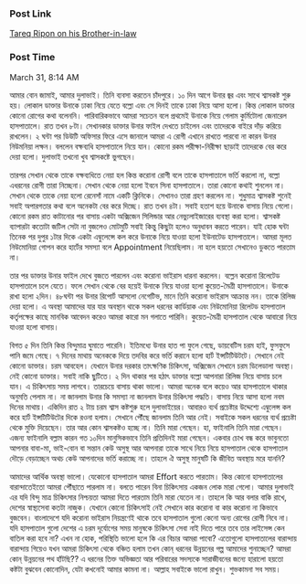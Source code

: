 <h3>Post Link</h3>
<a href="https://www.facebook.com/tareq.ripon/posts/10218834814393948">Tareq Ripon on his Brother-in-law</a>

<h3>Post Time</h3>
<p>March 31, 8:14 AM</p>


<p>আমার বোন জামাই, আমার দুলাভাই। তিনি ব্যবসা করতেন চাঁদপুরে। ১০ দিন আগে উনার জ্বর এবং সাথে শ্বাসকষ্ট শুরু হয়। লোকাল ডাক্তার উনাকে ঢাকা নিয়ে যেতে বল্লো এবং সে দিনই তাকে ঢাকা নিয়ে আসা হলো। কিন্ত লোকাল ডাক্তার কোনো রোগের কথা বলেননি। পারিবারিকভাবে আমরা সচেতন বলে প্রথমেই উনাকে নিয়ে গেলাম কুর্মিটোলা জেনারেল হাসপাতালে। রাত তখন ৮টা। সেখানকার ডাক্তার উনার ফাইল দেখতে চাইলেন এবং তাদেরকে বাইরে দাঁড় করিয়ে রাখলেন। ২ ঘন্টা পর ডিউটি অফিসার ফিরে এসে জানালে আমরা এ রোগী এখানে রাখতে পারবো না কারন উনার নিউমনিয়া লক্ষন। বললেন বক্ষব্যধি হাসপাতালে নিয়ে যান। কোনো রকম পরীক্ষা-নিরীক্ষা ছাড়াই তাদেরকে বের করে দেয়া হলো। দুলাভাই তখনো খুব শ্বাসকষ্টে ভুগছেন।</p>
<p>তারপর সেখান থেকে তাকে বক্ষব্যধিতে নেয়া হল কিন্ত করোনা রোগী বলে তাকে হাসপাতালে ভর্তি করলো না, বল্লো এধরনের রোগী তারা নিচ্ছেনা। সেখান থেকে নেয়া হলো ইবনে সিনা হাসপাতালে। তারা কোনো কথাই শুনলেন না। সেখান থেকে তাকে নেয়া হলো রেনেসাঁ নামে একটি ক্লিনিকে। সেখানও তারা গ্রহণ করলেন না। শুধুমাত্র শ্বাসকষ্ট শুনেই সবাই অপারগতার কথা বলে অনেকটা বের করে দিচ্ছে। রাত তখন ৪টা। সবাই হতাশ হয়ে উনাকে বাসায় নিয়ে গেলো। কোনো রকম রাত কাটানোর পর বাসায় একটা অক্সিজেন সিলিন্ডার আর নেভ্যুলাইজারের ব্যবস্থা করা হলো। শ্বাসকষ্ট ব্যাপারটা কতোটা জটিল সেটা না বুজলেও মোটমুটি সবাই কিন্তু কিছুটা হলেও অনুধাবন করতে পারেন। যাই হোক ঘন্টা তিনেক পর দুপুর ১টার দিকে একটা এম্বুলেন্সে কল করে উনাকে নিয়ে যাওয়া হলো ইউনাটেড হাসপাতালে। আমরা মূলত নিউমোনিয়া গোপন করে হার্টের সমস্যা বলে Appointment নিয়েছিলাম। না হলে হয়তো সেখানেও ডুকতে পারতাম না। </p>
<p>তার পর ডাক্তার উনার ফাইল দেখে বুজতে পারলেন এবং করোনা ভাইরাস ধারনা করলেন। বল্লেন করোনা রিলেটেড হাসপাতালে চলে যেতে। ফলে সেখান থেকে বের হয়েই উনাকে নিয়ে যাওয়া হলো কুয়েত-মৈত্রী হাসপাতালে। উনাকে রাখা হলো ২দিন। ৪৮ঘন্টা পর উনার রিপোর্ট আসলো নেগেটিভ, মানে তিনি করোনা ভাইরাস আক্রান্ত নন। তাকে রিলিজ দেয়া হলো। এ অবস্থা আমাদের যার যার অবস্থান থাকে সকল ধরনের কার্ডিয়াক এবং নিউমোনিয়া রিলেটড হাসপাতাল কর্তৃপক্ষের কাছে মানবিক আবেদন করেও আমরা কারো মন গলাতে পারিনি। কুয়েত-মৈত্রী হাসপাতাল থেকে আবারো নিয়ে যাওয়া হলো বাসায়।</p>

<p>বিগত ৫ দিন তিনি কিন্ত বিন্দুমাত্র ঘুমাতে পারেনি। ইতিমধ্যে উনার হাত পা ফুলে গেছে, ডায়বেটিস চরম হাই, ফুসফুসে পানি জমে গেছে। ৭ দিনের মাথায় অনেককে দিয়ে তদবির করে ভর্তি করানে হলো হার্ট ইন্সটিটিউটটে। সেখানে নেই কোনো ডাক্তার। চরম আবহেল। যেখানে উনার দরকার তাৎক্ষণিক চিকিৎসা, অক্সিজেন সেখানে চরম ডিলেডালা অবস্থা। নেই কোনো ডাক্তার। সবাই নাকি ছুটিতে। ২ দিন থাকার পর হঠাৎ ডাক্তার বল্লো আপনারা রিলিজ নিয়ে বাসায় চলে যান। এ চিকিৎসায় সময় লাগবে। তারচেয়ে বাসায় থাকা ভালো। আমরা অনেক বলে কয়েও আর হাসপাতালে থাকার অনুমতি পেলাম না। না জানলাম উনার কি সমস্যা না জানলাম উনার চিকিৎসা পদ্ধতি। বাসায় নিয়ে আসা হলো নবম দিনের মাথায়। একিদিন রাত ২ টায় চরম শ্বাস কষ্টশুরু হলে দুলাভাইয়ের। আবারও ব্যর্থ প্রচেষ্টার উদ্দেশ্যে এম্বুলেন্স কল করে হার্ট ইন্সটিটিউটের দিকে রওনা হলাম। সেখানে পৌঁছে জানলাম তিনি আর নেই। সবাইকে সকল ধরনের ব্যর্থ প্রচেষ্টা থেকে মুক্তি দিয়েছেন। তার আর কোন শ্বাসকষ্টও হচ্ছে না। তিনি মারা গেছেন। হা, ফাইনালি তিনি মারা গেছেন। এজন্য ফাইনালি বল্লাম কারন গত ১০দিন মানুসিকভাবে তিনি প্রতিদিনই মারা গেছেন। একবার চোখ বন্ধ করে ভাবুনতো আপনার বাবা-মা, ভাই-বোন বা সন্তান কেউ অসুস্থ আর আপনারা তাকে সাথে নিয়ে নিয়ে হাসপাতাল থেকে হাসপাতাল দৌড়ে বেড়াচ্ছেন অথচ কেউ আপনাদের ভর্তি করাচ্ছে না। তাহলে ঐ অসুস্থ মানুষটি কি জীবিত অবস্থায় মরে যাননি?</p>
<p>আমাদের আর্থিক অবস্থা ভালো। যেকোনো হাসপাতাল আমরা Effort করতে পারতাম। কিন্ত কোনো হাসপাতালের বারান্দাতেইতো আমরা পৌঁছাতে পারলাম না। বলতে পারেন বিনা চিকিৎসায় একজন লোক মারা গেলো। আমার দুলাভাই এর যদি বিন্দু মাত্র চিকিৎসার নিশ্চয়তা আমরা দিতে পারতাম তিনি মারা যেতেন না। তাহলে কি আর বলার বাকি রাখে, দেশের স্বাস্থ্যসেবা কতটা নাজুক। যেখানে কোনো চিকিৎসাই নেই সেখানে কার করোনা বা কার করোনা না কিভাবে বুজবেন। বাংলাদেশে যদি করোনা ভাইরাস নিয়ন্ত্রণেই থাকে তবে হাসপাতাল গুলো কেনো অন্য রোগের রোগী নিবে না। যদি হাসপাতাল গুলো দেশের এ চরম দূর্যোগের সময় মানুষকে চিকিৎসা সেবা নাই দিতে পারে তবে তার লাইসেন্স কেন বাতিল করা হবে না? এখন না হোক, পরিস্থিতি ভালো হলে কি এর বিচার আমরা পাবো? এতোগুলো হাসপাতালের বারান্দায় বারান্দায় গিয়েও যখন আমরা চিকিৎসা থেকে বঞ্চিত হলাম তখন কোন্ ধরনের উন্নয়নের গল্প আমাদের শুনাচ্ছেন? আমরা কোন্ উন্নয়নের পথ হাঁটছি?? এ ধরনের তিক্ত অভিজ্ঞতা আর পরিবারের সদস্যকে সারাজীবনের জন্যে হারালো হয়তো কষ্টটা বুঝবেন কোনোদিন, যেটা কখনোই আমার কামনা না। আল্লাহ সবাইকে ভালো রাখুন।
শুভকামনা সব সময়।</p>
